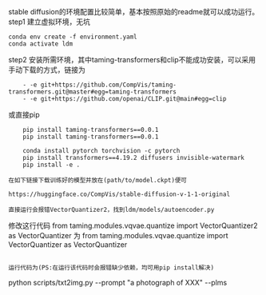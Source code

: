stable diffusion的环境配置比较简单，基本按照原始的readme就可以成功运行。
step1 建立虚拟环境，无坑

```
conda env create -f environment.yaml
conda activate ldm
```

step2 安装所需环境，其中taming-transformers和clip不能成功安装，可以采用手动下载的方式，链接为

```
    - -e git+https://github.com/CompVis/taming-transformers.git@master#egg=taming-transformers
    - -e git+https://github.com/openai/CLIP.git@main#egg=clip
```
或直接pip
```
    pip install taming-transformers==0.0.1
    pip install taming-transformers==0.0.1
```

```
    conda install pytorch torchvision -c pytorch
    pip install transformers==4.19.2 diffusers invisible-watermark
    pip install -e .
``` 
```
在如下链接下载训练好的模型并放在(path/to/model.ckpt)便可
```
    https://huggingface.co/CompVis/stable-diffusion-v-1-1-original

```
直接运行会报错VectorQuantizer2，找到ldm/models/autoencoder.py
```
修改这行代码
from taming.modules.vqvae.quantize import VectorQuantizer2 as VectorQuantizer
为
from taming.modules.vqvae.quantize import VectorQuantizer as VectorQuantizer
```

运行代码为(PS:在运行该代码时会报错缺少依赖，均可用pip install解决)
```
python scripts/txt2img.py --prompt "a photograph of XXX" --plms 

```
